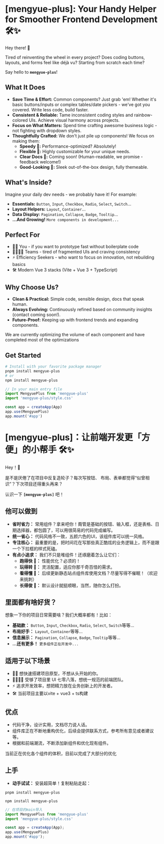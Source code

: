 # [mengyue-plus]: Your Handy Helper for Smoother Frontend Development 🛠️✨

Hey there! 👋

Tired of reinventing the wheel in every project? Does coding buttons, layouts, and forms feel like déjà vu? Starting from scratch each time?

Say hello to **`mengyue-plus`**! 

## What It Does
*   **Save Time & Effort:** Common components? Just grab 'em! Whether it's basic buttons/inputs or complex tables/date pickers - we've got you covered. Write less code, build faster.
*   **Consistent & Reliable:** Tame inconsistent coding styles and rainbow-colored UIs. Achieve visual harmony across projects.
*   **Focus on What Matters:** Spend time crafting awesome business logic - not fighting with dropdown styles.
*   **Thoughtfully Crafted:** We don't just pile up components! We focus on making them:
    *   **Speedy 🚀:** Performance-optimized? Absolutely!
    *   **Flexible 🧩:** Highly customizable for your unique needs.
    *   **Clear Docs 📖:** Coming soon! (Human-readable, we promise - feedback welcome!)
    *   **Good-Looking 🎨:** Sleek out-of-the-box design, fully themeable.

## What's Inside?

Imagine your daily dev needs - we probably have it! For example:

*   **Essentials:** `Button`, `Input`, `Checkbox`, `Radio`, `Select`, `Switch`...
*   **Layout Helpers:** `Layout`, `Container`...
*   **Data Display:** `Pagination`, `Collapse`, `Badge`, `Tooltip`...
*   **...And Growing!** `More components in development...`

## Perfect For

*   🧑‍💻 You - if you want to prototype fast without boilerplate code
*   👨‍👩‍👧‍👦 Teams - tired of fragmented UIs and craving consistency
*   ⚡ Efficiency Seekers - who want to focus on innovation, not rebuilding basics
*   🛠️ Modern Vue 3 stacks (Vite + Vue 3 + TypeScript)

## Why Choose Us?

*   **Clean & Practical:** Simple code, sensible design, docs that speak human.
*   **Always Evolving:** Continuously refined based on community insights (contact coming soon!).
*   **Future-Proof:** Keeping up with frontend trends and expanding components.

We are currently optimizing the volume of each component and have completed most of the optimizations

## Get Started

```bash
# Install with your favorite package manager
pnpm install mengyue-plus
# or
npm install mengyue-plus
```
```js
// In your main entry file
import MengyuePlus from 'mengyue-plus'
import 'mengyue-plus/style.css'

const app = createApp(App)
app.use(MengyuePlus)
app.mount('#app')
```


# [mengyue-plus]：让前端开发更「方便」的小帮手 🛠️✨

Hey！👋

是不是厌倦了在项目中反复造轮子？每次写按钮、 布局、表单都觉得“似曾相识”？下次项目还得重头再来？

认识一下 **`[mengyue-plus]`** 吧！

## 他可以做到
*   **省时省力：** 常用组件？拿来吧你！甭管是基础的按钮、输入框，还是表格、日期选择器，都包圆了，可以用很简易的代码完成编写。
*   **统一省心：** 代码风格不一致，五颜六色的UI，该组件库可以统一风格。
*   **专注核心：** 最重要的是，把时间花在写那些真正酷炫的业务逻辑上，而不是跟一个下拉框的样式死磕。
*   **有点小追求：** 我们不只是堆组件！还琢磨着怎么让它们：
    *   **跑得快 🚀：** 性能优化？必须的！
    *   **玩得转 🧩：** 灵活配置，适应你那千奇百怪的需求。
    *   **看得懂 📖：** 后续更新静态站点组件库使用文档？尽量写得不催眠！（欢迎来挑刺）
    *   **长得俊 🎨：** 默认设计就挺顺眼，当然，随你怎么打扮。

## 里面都有啥好货？

想象一下你的项目日常需要啥？我们大概率都有！比如：

*   **基础款：** `Button`, `Input`, `Checkbox`, `Radio`, `Select`, `Switch`等等... 
*   **布局好手：** `Layout`, `Container`等等...
*   **信息展示：** `Pagination`, `Collapse`, `Badge`, `Tooltip`等等...
*   **...还有更多！** `更多组件正在开发中...`

## 适用于以下场景

*   🧑‍💻 想快速搭建项目原型，不想从头开始的你。
*   👨‍👩‍👧‍👦 受够了项目里 UI 七零八落，想统一规范的前端团队。
*   ⚡ 追求开发效率，想把精力放在业务创新上的开发者。
*   🛠️ 当前项目主要以vite + vue3 + ts构建

## 优点

*   代码干净，设计实用，文档尽力说人话。
*   组件库正在不断地重构优化，后续会提供联系方式，参考所有意见或者建议等。
*   根据和前端潮流，不断添加新组件和优化现有组件。

当前正在优化各个组件的体积，目前以完成了大部分的优化

## 上手
*   **动手试试：** 安装超简单！复制粘贴走起：

```pnpm
pnpm install mengyue-plus
```
``` npm
npm install mengyue-plus
```

```js
// 在项目的main导入
import MengyuePlus from 'mengyue-plus'
import 'mengyue-plus/style.css'

const app = createApp(App);
app.use(MengyuePlus)
app.mount('#app');
```